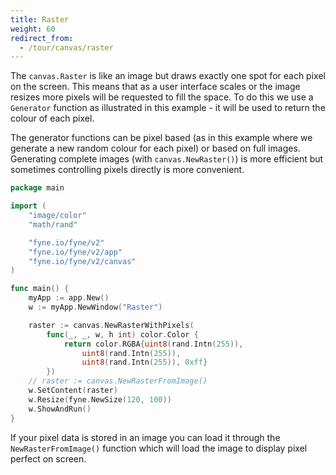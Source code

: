 ```yaml
---
title: Raster
weight: 60
redirect_from:
  - /tour/canvas/raster
---
```


The `canvas.Raster` is like an image but draws exactly one spot
for each pixel on the screen. This means that as a user interface
scales or the image resizes more pixels will be requested to fill
the space. To do this we use a `Generator` function as illustrated in
this example - it will be used to return the colour of each pixel.

The generator functions can be pixel based (as in this example where we 
generate a new random colour for each pixel) or based on full images.
Generating complete images (with `canvas.NewRaster()`) is more efficient
but sometimes controlling pixels directly is more convenient.

```go
package main

import (
	"image/color"
	"math/rand"

	"fyne.io/fyne/v2"
	"fyne.io/fyne/v2/app"
	"fyne.io/fyne/v2/canvas"
)

func main() {
	myApp := app.New()
	w := myApp.NewWindow("Raster")

	raster := canvas.NewRasterWithPixels(
		func(_, _, w, h int) color.Color {
			return color.RGBA{uint8(rand.Intn(255)),
				uint8(rand.Intn(255)),
				uint8(rand.Intn(255)), 0xff}
		})
	// raster := canvas.NewRasterFromImage()
	w.SetContent(raster)
	w.Resize(fyne.NewSize(120, 100))
	w.ShowAndRun()
}
```

If your pixel data is stored in an image you can load it through the
`NewRasterFromImage()` function which will load the image to display
pixel perfect on screen.
